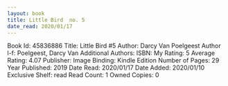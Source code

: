 ```yaml
---
layout: book
title: Little Bird  no. 5
date_read: 2020/01/17
---
```


Book Id: 45836886
Title: Little Bird #5
Author: Darcy Van Poelgeest
Author l-f: Poelgeest, Darcy Van
Additional Authors: 
ISBN: 
My Rating: 5
Average Rating: 4.07
Publisher: Image
Binding: Kindle Edition
Number of Pages: 29
Year Published: 2019
Date Read: 2020/01/17
Date Added: 2020/01/10
Exclusive Shelf: read
Read Count: 1
Owned Copies: 0

